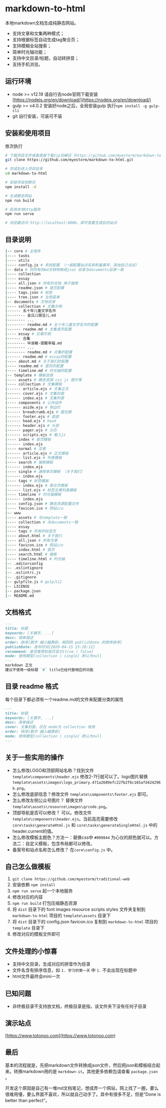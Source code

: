 # markdown-to-html

本地markdown文档生成纯静态网站。

- 支持文章和文集两种模式；
- 支持根据标签自动生成tag聚合页；
- 支持模糊全站搜索；
- 简单时光轴功能；
- 支持中文目录/标题，自动转拼音；
- 支持手机浏览。

## 运行环境

- node >= v12.19 请自行去node官网下载安装[https://nodejs.org/en/download/](https://nodejs.org/en/download/)
- gulp >= v4.0.2 安装好node之后，全局安装gulp 执行`npm install -g gulp-cli`
- git 自行安装，可装可不装

## 安装和使用项目

依次执行

```sh
# 下载项目文件或者直接下载zip包解压（https://github.com/myestorm/markdown-to-html/archive/master.zip）
git clone https://github.com/myestorm/markdown-to-html.git

# 完成后进入项目目录
cd markdown-to-html

# 安装项目依赖包
npm install -d

# 生成静态网站
npm run build

# 启用本地http服务
npm run serve

# 浏览器访问 http://localhost:8080，即可查看生成后的站点
```

## 目录说明

```sh
|-- core # 主程序
|---- tasks
|---- utils
|---- config.js # 系统配置 （一般配置站点名称和备案号，其他自己试试）
|-- data # 将所有的md文档转换成json 目录与documents目录一致
|---- collection
|---- essay
|---- all.json # 所有的文档 用于搜索
|---- readme.json # 首页配置
|---- tags.json # 标签
|---- tree.json # 左侧菜单
|-- documents # 文档目录
|---- collection # 文集示例
|------ 五十年儿童文学名作
|-------- 金瓜儿银豆儿.md
|-------- ...
|-------- readme.md # 五十年儿童文学名作的配置
|------ readme.md # 文集首页配置
|---- essay # 文章示例
|------ 合集
|-------- 毕淑敏-提醒幸福.md
|-------- ...
|-------- readme.md # 合集的配置
|------ readme.md # essay的配置
|---- about.md # 关于我们的配置
|---- readme.md # 首页的配置
|---- timeline.md # 时光轴的配置
|-- template # 模板目录
|---- assets # 静态资源 css js 图片等
|---- collection # 文集模板
|------ article.ejs # 文集正文
|------ cover.ejs # 文集封面
|------ index.ejs # 文集列表
|---- components # 公共组件
|------ aside.ejs # 侧边栏
|------ breadcrumb.ejs # 面包屑
|------ footer.ejs # 底部
|------ head.ejs # head
|------ header.ejs # 头部
|------ pager.ejs # 分页
|------ scripts.ejs # 载入js
|---- index # 首页模板
|------ index.ejs
|---- normal # 文章
|------ article.ejs # 正文模板
|------ list.ejs # 列表模板
|---- search # 搜索模板
|------ index.ejs
|---- single # 通用单页模板 （关于我们）
|------ index.ejs
|---- tags # 标签模板
|------ index.ejs # 聚合页模板
|------ list.ejs # 标签文章列表模板
|---- timeline # 时光轴模板
|------ index.ejs
|---- config.json # 静态资源配置文件
|---- favicon.ico # 网站ico
|-- www
|---- assets # 与template一致
|---- collection # 与documents一致
|---- essay
|---- tags # 所有的标签页
|---- about.html # 关于我们
|---- all.json # 所有文章
|---- favicon.ico # 网站ico
|---- index.html # 首页
|---- search.html # 搜索
|---- timeline.html # 时光轴
|-- .editorconfig
|-- .eslintignore
|-- .eslintrc.js
|-- .gitignore
|-- gulpfile.js # gulp入口
|-- LICENSE
|-- package.json
|-- README.md
```

## 文档格式

``` markdown
---
title: 标题
keywords: [关键字, ...]
desc: 简单描述
order: 排序[数字 越小越靠前，相同则 publishDate 的倒序排序]
publishDate: 发布时间[2020-04-15 23:20:12]
recommend: 是否推荐到首页显示[true | false]
mode: 使用模型[collection | single] 默认为null
---
markdown 正文
建议不使用一级标题 `#` title已经代替相应的功能
```

## 目录 readme 格式

每个目录下都必须有一个readme.md的文件来配置分类的属性

``` markdown
---
title: 标题
keywords: [关键字, ...]
desc: 简单描述
cover: 文集封面，仅在 mode为 collection 有效
order: 排序[数字 越小越靠前]
mode: 使用模型[collection | single] 默认为null
---
```

## 关于一些实用的操作

- 怎么修改LOGO和顶部网站名称？找到文件 `template\components\header.ejs` 修改2-7行就可以了。logo图片替换 `template\assets\images\logo_primary.471a2689efc22fb2f6c165afd424296b.png`。
- 怎么修改底部信息？修改文件 `template\components\footer.ejs` 即可。
- 怎么修改左侧公众号图片？ 替换文件 `template\assets\resource\images\qrcode.png`。
- 顶部导航是否可以修改？ 可以。修改文件 `template\components\header.ejs`。当前高亮需要修改 `core\tasks\generateHtml.js` 和 `core\tasks\generateSingleHtml.js` 中的 header.current的值。
- 怎么修改模板主题色？方法一：替换css中 `#009844` 为心仪的颜色就可以。方法二：自定义模板，包含布局都可以修改。
- 备案号和站点名称怎么修改？ 在`core\config.js` 中。

## 自己怎么做模板

1. `git clone https://github.com/myestorm/traditional-web`
1. 安装依赖 `npm install`
1. `npm run serve` 起一个本地服务
1. 修改对应的内容
1. `npm run build` 打包压缩静态资源
1. 将 `dist` 目录下的 font images resource scripts styles 文件夹复制到 `markdown-to-html` 项目的 `template\assets` 目录下
1. 将 `dist` 目录下的 config.json favicon.ico 复制到 `markdown-to-html` 项目的 `template` 目录下
1. 修改对应的模板文件即可

## 文件处理的小惊喜

- 支持中文目录，生成对应的拼音作为目录
- 文件名含有排序信息，如 `1. 学习的第一天` 中 `1.` 不会出现在标题中
- html文件最终会mini一次

## 已知问题

- 非终极目录不支持放文档，终极目录是指，该文件夹下没有任何子目录

## 演示站点

[https://www.totonoo.com](https://www.totonoo.com)

## 最后

基本的流程就是，先把markdown文件转换成json文件，然后把json和模板结合起来。转换markdown用的是 `markdown-it`。其他更多依赖包请查看 `package.json` 。

开发这个原因是自己有一堆md文档笔记，想成弄一个网站，网上找了一圈，要么很难用懂，要么界面不喜欢，所以就自己动手了。其中有很多不足，但是“Done is better than perfect”。
